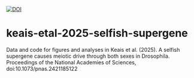 [![DOI](https://zenodo.org/badge/954180585.svg)](https://doi.org/10.5281/zenodo.15086166)


# keais-etal-2025-selfish-supergene
Data and code for figures and analyses in Keais et al. (2025). A selfish supergene causes meiotic drive through both sexes in Drosophila. Proceedings of the National Academies of Sciences, doi:10.1073/pnas.2421185122
